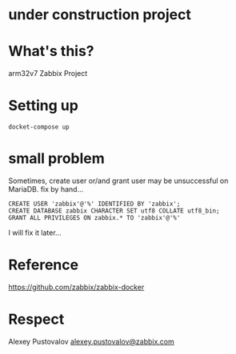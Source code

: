 # under construction project

# What's this?
arm32v7 Zabbix Project

# Setting up

`docket-compose up`

# small problem
Sometimes, create user or/and grant user may be unsuccessful on MariaDB.
fix by hand...
```
CREATE USER 'zabbix'@'%' IDENTIFIED BY 'zabbix';
CREATE DATABASE zabbix CHARACTER SET utf8 COLLATE utf8_bin;
GRANT ALL PRIVILEGES ON zabbix.* TO 'zabbix'@'%'
```
I will fix it later...

# Reference
https://github.com/zabbix/zabbix-docker

# Respect
Alexey Pustovalov <alexey.pustovalov@zabbix.com>